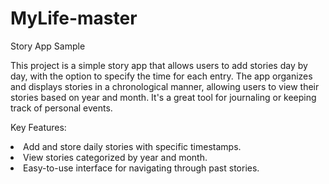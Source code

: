 # MyLife-master

Story App Sample

This project is a simple story app that allows users to add stories day by day, with the option to specify the time for each entry. The app organizes and displays stories in a chronological manner, allowing users to view their stories based on year and month. It's a great tool for journaling or keeping track of personal events.

Key Features:

<li>Add and store daily stories with specific timestamps.</li>
<li>View stories categorized by year and month.</li>
<li>Easy-to-use interface for navigating through past stories.</li>
